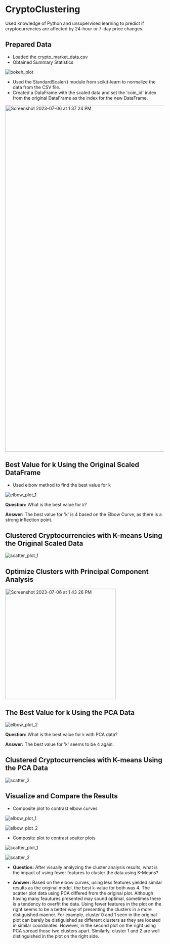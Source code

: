 # CryptoClustering

Used knowledge of Python and unsupervised learning to predict if cryptocurrencies are affected by 24-hour or 7-day price changes.

## Prepared Data 
* Loaded the crypto_market_data.csv
* Obtained Summary Statistics

![bokeh_plot](https://github.com/svafaeva93/CryptoClustering/assets/124627601/cf7e97a2-c570-4993-ab13-92f88d87437c)

* Used the StandardScaler() module from scikit-learn to normalize the data from the CSV file.
* Created a DataFrame with the scaled data and set the 'coin_id' index from the original DataFrame as the index for the new DataFrame.

<img width="1096" alt="Screenshot 2023-07-06 at 1 37 24 PM" src="https://github.com/svafaeva93/CryptoClustering/assets/124627601/9f43c9b0-d858-4db2-8371-b85b4db88da0">

## Best Value for k Using the Original Scaled DataFrame
* Used elbow method to find the best value for k
  
![elbow_plot_1](https://github.com/svafaeva93/CryptoClustering/assets/124627601/d90399fd-c02d-4056-a896-34a378252ab1)

**Question:** What is the best value for `k`?

**Answer:** The best value for 'k' is 4 based on the Elbow Curve, as there is a strong inflection point. 

## Clustered Cryptocurrencies with K-means Using the Original Scaled Data

![scatter_plot_1](https://github.com/svafaeva93/CryptoClustering/assets/124627601/bc2129ed-b12b-4ae0-a7bf-1b95eaf8b647)

## Optimize Clusters with Principal Component Analysis

<img width="349" alt="Screenshot 2023-07-06 at 1 43 26 PM" src="https://github.com/svafaeva93/CryptoClustering/assets/124627601/05de48a2-5e20-4797-8e53-196964091d3b">

## The Best Value for k Using the PCA Data

![elbow_plot_2](https://github.com/svafaeva93/CryptoClustering/assets/124627601/a823266d-f244-42c3-8fda-c8a15354357b)

**Question:** What is the best value for `k` with PCA data?

**Answer:** The best value for 'k' seems to be 4 again. 

## Clustered Cryptocurrencies with K-means Using the PCA Data

![scatter_2](https://github.com/svafaeva93/CryptoClustering/assets/124627601/18e218ef-7ec3-4627-9b4f-5eaa61091956)

## Visualize and Compare the Results

* Composite plot to contrast elbow curves
  
![elbow_plot_1](https://github.com/svafaeva93/CryptoClustering/assets/124627601/45782e17-02ca-439d-8981-b2d6ac89c25f)

![elbow_plot_2](https://github.com/svafaeva93/CryptoClustering/assets/124627601/f62a736a-343a-4e83-80db-bbc64a485fc6)

* Composite plot to contrast scatter plots


![scatter_plot_1](https://github.com/svafaeva93/CryptoClustering/assets/124627601/b1b3fa61-61b6-49c1-9c56-478b99c75d38)

![scatter_2](https://github.com/svafaeva93/CryptoClustering/assets/124627601/4d798dc9-f677-439c-9d7c-029d2f54ea81)

  * **Question:** After visually analyzing the cluster analysis results, what is the impact of using fewer features to cluster the data using K-Means?

  * **Answer:** Based on the elbow curves, using less features yielded similar results as the original model, the best k-value for both was 4. The scatter plot data using PCA differed from the original plot. Although having many feautures presented may sound optimal, sometimes there is a tendency to overfit the data. Using fewer features in the plot on the right seems to be a better way of presenting the clusters in a more distiguished manner. For example, cluster 0 and 1 seen in the original plot can barely be distiguished as different clusters as they are located in similar coordinates. However, in the second plot on the right using PCA spread those two clusters apart.  Similarly, cluster 1 and 2 are well distinguished in the plot on the right side. 












 
